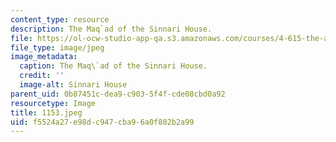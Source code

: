 ```yaml
---
content_type: resource
description: The Maq`ad of the Sinnari House.
file: https://ol-ocw-studio-app-qa.s3.amazonaws.com/courses/4-615-the-architecture-of-cairo-spring-2002/f5524a27e98dc947cba96a0f802b2a99_1153.jpeg
file_type: image/jpeg
image_metadata:
  caption: The Maq\`ad of the Sinnari House.
  credit: ''
  image-alt: Sinnari House
parent_uid: 0b87451c-dea9-c903-5f4f-cde08cbd0a92
resourcetype: Image
title: 1153.jpeg
uid: f5524a27-e98d-c947-cba9-6a0f802b2a99
---
```

